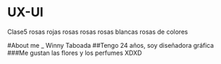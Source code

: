 # UX-UI
 Clase5
 rosas rojas
 rosas rosas
 rosas blancas
 rosas de colores

#About me _ Winny Taboada
##Tengo 24 años, soy diseñadora gráfica 
###Me gustan las flores y los perfumes XDXD